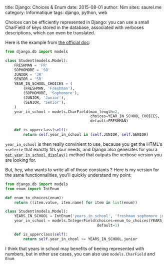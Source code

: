 title: Django: Choices & Enum
date: 2015-08-01
author: Nim
sites: saurel.me
category: Informatique
tags: django, python, web

Choices can be efficiently represented in Django: you can use a small CharField of keys stored in the database, associated with verboses descriptions, which can even be translated.

Here is the example from [the official doc](https://docs.djangoproject.com/en/1.8/ref/models/fields/#choices):

```python
from django.db import models

class Student(models.Model):
    FRESHMAN = 'FR'
    SOPHOMORE = 'SO'
    JUNIOR = 'JR'
    SENIOR = 'SR'
    YEAR_IN_SCHOOL_CHOICES = (
        (FRESHMAN, 'Freshman'),
        (SOPHOMORE, 'Sophomore'),
        (JUNIOR, 'Junior'),
        (SENIOR, 'Senior'),
    )
    year_in_school = models.CharField(max_length=2,
                                      choices=YEAR_IN_SCHOOL_CHOICES,
                                      default=FRESHMAN)

    def is_upperclass(self):
        return self.year_in_school in (self.JUNIOR, self.SENIOR)
```

`year_in_school` is then really convinient to use, because you get the HTML's `<select>` that exactly fits your needs, and Django also generates for you a [`get_year_in_school_display()`](https://docs.djangoproject.com/en/1.8/ref/models/instances/#django.db.models.Model.get_FOO_display) method that outputs the verbose version you are looking for.

But, hey, who wants to write all of those constants ?
Here is my version for the same functionnalities, you'll quickly understand my point:

```python
from django.db import models
from enum import IntEnum

def enum_to_choices(enum):
    return ((item.value, item.name) for item in list(enum))

class Student(models.Model):
    YEARS_IN_SCHOOL = IntEnum('years_in_school', 'freshman sophomore junior senior')
    year_in_school = models.IntegerField(choices=enum_to_choices(YEARS_IN_SCHOOL),
                                         default=1)

    def is_upperclass(self):
        return self.year_in_chool >= YEARS_IN_SCHOOL.junior
```

I think that years in school may benefits of beeing represented with numbers, but in other use cases, you can also use `models.CharField` and `Enum`
